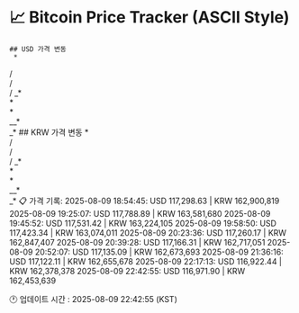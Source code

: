 # 📈 Bitcoin Price Tracker (ASCII Style)
    ## USD 가격 변동 
     *        
/         
/         
/ _*      
*         
    *     
     __*  
        _*
    ## KRW 가격 변동
     *        
/         
/         
/ _*      
*         
    *     
     __*  
        _*
    📋 가격 기록:
    2025-08-09 18:54:45: USD 117,298.63 | KRW 162,900,819
2025-08-09 19:25:07: USD 117,788.89 | KRW 163,581,680
2025-08-09 19:45:52: USD 117,531.42 | KRW 163,224,105
2025-08-09 19:58:50: USD 117,423.34 | KRW 163,074,011
2025-08-09 20:23:36: USD 117,260.17 | KRW 162,847,407
2025-08-09 20:39:28: USD 117,166.31 | KRW 162,717,051
2025-08-09 20:52:07: USD 117,135.09 | KRW 162,673,693
2025-08-09 21:36:16: USD 117,122.11 | KRW 162,655,678
2025-08-09 22:17:13: USD 116,922.44 | KRW 162,378,378
2025-08-09 22:42:55: USD 116,971.90 | KRW 162,453,639
    
🕐 업데이트 시간 : 2025-08-09 22:42:55 (KST)
